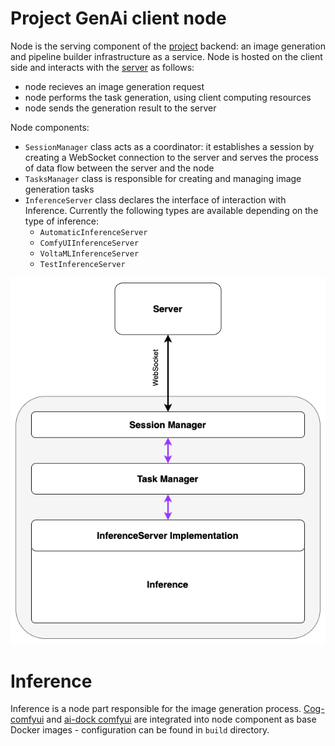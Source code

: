 # Project GenAi client node

Node is the serving component of the [project](https://paipe.io/) backend: an image generation and pipeline builder infrastructure as a service. Node is hosted on the client side and interacts with the [server](https://github.com/paipe-labs/project-genai/) as follows:
- node recieves an image generation request 
- node performs the task generation, using client computing resources
- node sends the generation result to the server

Node components:
- `SessionManager` class acts as a coordinator: it establishes a session by creating a WebSocket connection to the server and serves the process of data flow between the server and the node
- `TasksManager` class is responsible for creating and managing image generation tasks
- `InferenceServer` class declares the interface of interaction with Inference. Currently the following types are available depending on the type of inference:
    - `AutomaticInferenceServer`
    - `ComfyUIInferenceServer`
    - `VoltaMLInferenceServer`
    - `TestInferenceServer`

<p align="center">
  <img src="doc/node.png"/>
</p>

# Inference
Inference is a node part responsible for the image generation process. [Сog-comfyui](https://github.com/fofr/cog-comfyui) and [ai-dock comfyui](https://github.com/ai-dock/comfyui/) are integrated into node component as base Docker images - configuration can be found in `build` directory.
